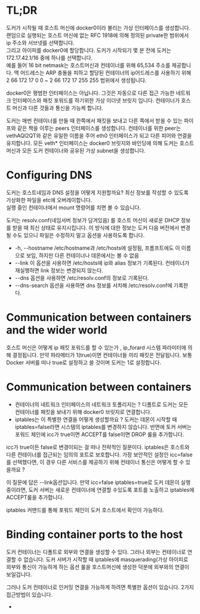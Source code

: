 TL;DR
=====

도커가 시작될 때 호스트 머신에 docker0이라 불리는 가상 인터페이스를 생성합니다. 
랜덤으로 실행되는 호스트 머신에 없는 RFC 1918에 의해 정의된 private한 범위에서 ip 주소와 서브넷를 선택합니다.  
그리고 아이피를 docker0에 할당합니다. 도커가 시작되기 몇 분 전에 도커는 172.17.42.1/16 중에 하나를 선택합니다.  
예를 들어 16 bit netmask는 호스트머신과 컨테이너를 위해 65,534 주소를 제공합니다.
맥 어드레스는 ARP 충돌을 피하고 할당된 컨테이너의 ip어드레스를 사용하기 위해  2 66 172 17 0 0 ~ 2 66 172 17 255 255 범위에서 생성됩니다. 

docker0은 평범한 인터페이스는 아닙니다. 
그것은 자동으로 다른 접근 가능한 네트워크 인터페이스와 패킷 포워드를 하기위한 가상 이더넷 브릿지 입니다. 
컨테이너가 호스트 머신과 다른 것들과 통신을 가능케 합니다. 

도커는 매번 컨테이너를 만들 때 한쪽에서 패킷을 보내고 다른 쪽에서 받을 수 있는 파이프와 같은 짝을 이루는 peers 인터페이스를 생성합니다. 
컨테이너를 위한 peer는 vethAQI2QT와 같은 유일한 이름을 주어 eth0 인터페이스가 되고 다른 피어와 연결을 유지합니다. 
모든 veth* 인터페이스는 docker0 브릿지와 바인딩에 의해 도커는 호스트 머신과 모든 도커 컨테이너와 공유된 가상 subnet을 생성합니다. 

Configuring DNS
===============
도커는 호스트네임과 DNS 설정을 어떻게 지원할까요? 최신 정보를 작성할 수 있도록 가상화한 파일을 etc에 오버레이합니다.  
실행 중인 컨테이너에서 mount 명령어를 치면 볼 수 있습니다. 

도커는 resolv.conf(네임서버 정보가 담겨있음) 를 호스트 머신이 새로운 DHCP 정보를 받을 때 최신 상태로 유지시킵니다. 이 방식에 대한 정보는 도커 다음 버전에서 
변경될 수도 있으니 파일은 수정하지 말고 옵션을 사용하도록 합니다. 

- -h, --hostname /etc/hostname과 /etc/hosts에 설정됨, 프롬프트에도 이 이름으로 보임, 하지만 다른 컨테이너나 데몬에서는 볼 수 없음
- --link 이 옵션을 사용하면 /etc/hosts에 ip와 alias 정보가 기록된다. 컨테이너가 재실행하면 link 정보는 변경되지 않는다. 
- --dns 옵션을 사용하면 /etc/resolv.conf의 정보로 기록된다. 
- --dns-search 옵션을 사용하면 dns 정보를 서치해 /etc/resolv.conf에 기록한다. 

Communication between containers and the wider world
====================================================

호스트 머신은 어떻게 ip 패킷 포워드를 할 수 있는가 , ip_forard 시스템 파라미터에 의해 결정됩니다. 
만약 파라메터가 1(true)이면 컨테이너들 끼리 패킷은 전달됩니다. 보통 Docker 서버를 떠나 true로 설정하고 쓸 것이며 도커는 1로 설정합니다. 

Communication between containers
================================

- 컨테이너의 네트워크 인터페이스의 네트워크 토폴리지는 ? 디폴트로 도커는 모든 컨테이너를 패킷을 보내기 위해 docker0 브릿지로 연결합니다. 
- iptables는 이 특별한 연결을 어떻게 생성할까요 ? 도커는 데몬이 시작할 때 iptables=false라면 시스템의 iptables를 변경하지 않습니다. 반면에 토커 서버는 포워드 체인에 icc가 true이면 ACCEPT를 false이면 DROP 룰을 추가합니다.  

icc가 true이든 false로 변경이되는 걸 떠나 전략적인 질문이다. iptables은 호스트와 다른 컨테이너를 접근되는 임의의 포트로 보호합니다. 가장 보안적인 설정인 icc=false를 선택했다면, 이 경우 다른 서비스를 제공하기 위해 컨테이너 통신은 어떻게 할 수 있을까요 ?

이 질문에 답은 --link옵션입니다. 만약 icc=false iptables=true로 도커 데몬이 실행 중이라면, 도커 서버는 새로운 컨테이너에 연결할 수있도록 포트를 노출하고 iptables에 ACCEPT룰을 추가합니다. 

iptables 커맨드를 통해 포워드 체인이 도커 호스트에서 확인이 가능하다.

Binding container ports to the host
===================================

도커 컨테이너는 디폴트로 외부와 연결을 생성할 수 있다. 그러나 외부는 컨테이너로 연결할 수 없습니다. 
도커 서버가 시작할 때 iptables에 masquerading(가상 아이피로 외부와 통신이 가능하게 하는 옵션 룰을 호스트머신에 생성한 덕분에 외부와의 연결이 보일겁니다. 

그러나 도커 컨테이너로 인커밍 연결을 가능하게 하려면 특별한 옵션이 있습니다. 2가지 접근방법이 있습니다.

- 
